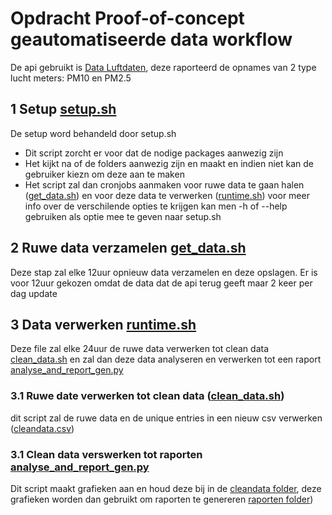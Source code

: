 # Opdracht Proof-of-concept geautomatiseerde data workflow
De api gebruikt is [Data Luftdaten](https://data.stad.gent/explore/dataset/api-luftdateninfo/information/),
deze raporteerd de opnames van 2 type lucht meters: PM10 en PM2.5

## 1 Setup [setup.sh](./setup.sh)
De setup word behandeld door setup.sh 
*  Dit script zorcht er voor dat de nodige packages aanwezig zijn
*  Het kijkt na of de folders aanwezig zijn en maakt en indien niet kan de gebruiker kiezn om deze aan te maken
*  Het script zal dan cronjobs aanmaken voor ruwe data te gaan halen ([get_data.sh](./get_data.sh)) en voor deze data te verwerken ([runtime.sh](./runtime.sh))
voor meer info over de verschilende opties te krijgen kan men -h of --help gebruiken als optie mee te geven naar setup.sh

## 2 Ruwe data verzamelen [get_data.sh](./get_data.sh)
Deze stap zal elke 12uur opnieuw data verzamelen en deze opslagen.
Er is voor 12uur gekozen omdat de data dat de api terug geeft maar 2 keer per dag update

## 3 Data verwerken [runtime.sh](./runtime.sh)
Deze file zal elke 24uur de ruwe data verwerken tot clean data [clean_data.sh](./clean_data.sh) en zal dan deze data analyseren en verwerken tot een raport [analyse_and_report_gen.py](./analyse_and_report_gen.py) 
### 3.1 Ruwe date verwerken tot clean data ([clean_data.sh](./clean_data.sh))
dit script zal de ruwe data en de unique entries in een nieuw csv verwerken ([cleandata.csv](./cleandata/cleandata.csv))
### 3.1 Clean data verswerken tot raporten [analyse_and_report_gen.py](./analyse_and_report_gen.py) 
Dit script maakt grafieken aan en houd deze bij in de [cleandata folder](./cleandata/), deze grafieken worden dan gebruikt om raporten te genereren [raporten folder](./generatedreports/))
